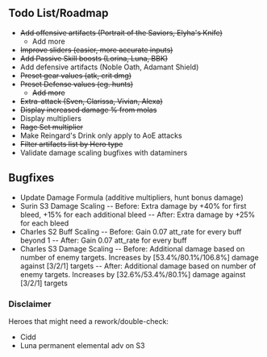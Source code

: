 ## Todo List/Roadmap

- ~~Add offensive artifacts (Portrait of the Saviors, Elyha's Knife)~~
  - Add more
- ~~Improve sliders (easier, more accurate inputs)~~
- ~~Add Passive Skill boosts (Lorina, Luna, BBK)~~
- Add defensive artifacts (Noble Oath, Adamant Shield)
- ~~Preset gear values (atk, crit dmg)~~
- ~~Preset Defense values (eg. hunts)~~
  - ~~Add more~~
- ~~Extra-attack (Sven, Clarissa, Vivian, Alexa)~~
- ~~Display increased damage % from molas~~
- Display multipliers
- ~~Rage Set multiplier~~
- Make Reingard's Drink only apply to AoE attacks
- ~~Filter artifacts list by Hero type~~
- Validate damage scaling bugfixes with dataminers

## Bugfixes

- Update Damage Formula (additive multipliers, hunt bonus damage)
- Surin S3 Damage Scaling 
-- Before: Extra damage by +40% for first bleed, +15% for each additional bleed
-- After: Extra damage by +25% for each bleed
- Charles S2 Buff Scaling
-- Before: Gain 0.07 att_rate for every buff beyond 1
-- After: Gain 0.07 att_rate for every buff 
- Charles S3 Damage Scaling
-- Before: Additional damage based on number of enemy targets. Increases by [53.4%/80.1%/106.8%] damage against [3/2/1] targets
-- After: Additional damage based on number of enemy targets. Increases by [32.6%/53.4%/80.1%] damage against [3/2/1] targets

### Disclaimer

Heroes that might need a rework/double-check:
- Cidd
- Luna permanent elemental adv on S3
